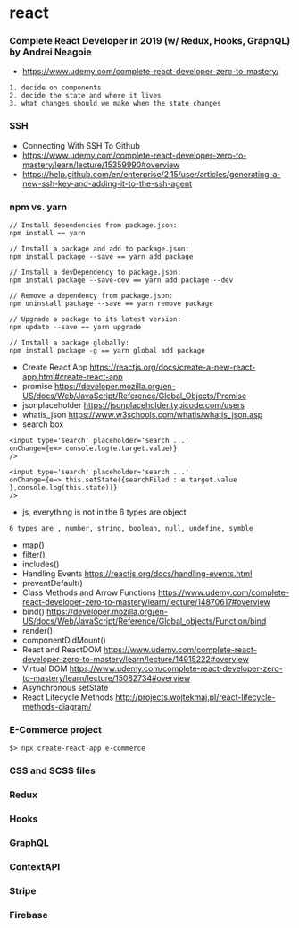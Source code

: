 # react
### Complete React Developer in 2019 (w/ Redux, Hooks, GraphQL) by Andrei Neagoie
- https://www.udemy.com/complete-react-developer-zero-to-mastery/
```
1. decide on components
2. decide the state and where it lives
3. what changes should we make when the state changes
```
### SSH
- Connecting With SSH To Github
- https://www.udemy.com/complete-react-developer-zero-to-mastery/learn/lecture/15359990#overview
- https://help.github.com/en/enterprise/2.15/user/articles/generating-a-new-ssh-key-and-adding-it-to-the-ssh-agent

### npm vs. yarn
```
// Install dependencies from package.json: 
npm install == yarn

// Install a package and add to package.json: 
npm install package --save == yarn add package

// Install a devDependency to package.json: 
npm install package --save-dev == yarn add package --dev

// Remove a dependency from package.json: 
npm uninstall package --save == yarn remove package

// Upgrade a package to its latest version: 
npm update --save == yarn upgrade

// Install a package globally: 
npm install package -g == yarn global add package

```
- Create React App https://reactjs.org/docs/create-a-new-react-app.html#create-react-app
- promise https://developer.mozilla.org/en-US/docs/Web/JavaScript/Reference/Global_Objects/Promise
- jsonplaceholder https://jsonplaceholder.typicode.com/users
- whatis_json https://www.w3schools.com/whatis/whatis_json.asp
- search box
```
<input type='search' placeholder='search ...' 
onChange={e=> console.log(e.target.value)}
/>

<input type='search' placeholder='search ...' 
onChange={e=> this.setState({searchFiled : e.target.value },console.log(this.state))}
/>

```
- js, everything is not in the 6 types are object
```
6 types are , number, string, boolean, null, undefine, symble
```
- map()
- filter()
- includes()
- Handling Events https://reactjs.org/docs/handling-events.html
- preventDefault()
- Class Methods and Arrow Functions
https://www.udemy.com/complete-react-developer-zero-to-mastery/learn/lecture/14870617#overview
- bind() https://developer.mozilla.org/en-US/docs/Web/JavaScript/Reference/Global_objects/Function/bind
- render()
- componentDidMount()
- React and ReactDOM https://www.udemy.com/complete-react-developer-zero-to-mastery/learn/lecture/14915222#overview
- Virtual DOM https://www.udemy.com/complete-react-developer-zero-to-mastery/learn/lecture/15082734#overview
- Asynchronous setState
- React Lifecycle Methods
http://projects.wojtekmaj.pl/react-lifecycle-methods-diagram/

### E-Commerce project
```
$> npx create-react-app e-commerce

```
### CSS and SCSS files
### Redux 
### Hooks
### GraphQL
### ContextAPI
### Stripe
### Firebase
